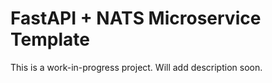 # FastAPI + NATS Microservice Template

This is a work-in-progress project. Will add description soon. 